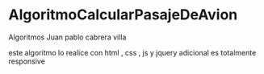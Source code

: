 # AlgoritmoCalcularPasajeDeAvion
Algoritmos Juan pablo cabrera villa

este algoritmo lo realice con html , css , js y jquery 
adicional es totalmente responsive 